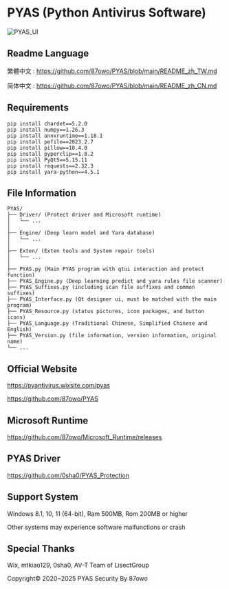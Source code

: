 # PYAS (Python Antivirus Software)

![PYAS_UI](https://github.com/user-attachments/assets/68765836-7272-482f-b8cd-d8ba728d88ab)

## Readme Language

繁體中文 : https://github.com/87owo/PYAS/blob/main/README_zh_TW.md

简体中文 : https://github.com/87owo/PYAS/blob/main/README_zh_CN.md

## Requirements

```
pip install chardet==5.2.0
pip install numpy==1.26.3
pip install onnxruntime==1.18.1
pip install pefile==2023.2.7
pip install pillow==10.4.0
pip install pyperclip==1.8.2
pip install PyQt5==5.15.11
pip install requests==2.32.3
pip install yara-python==4.5.1
```

## File Information

```
PYAS/
├── Driver/ (Protect driver and Microsoft runtime)
│   └── ...
│
├── Engine/ (Deep learn model and Yara database)
│   └── ...
│
├── Exten/ (Exten tools and System repair tools)
│   └── ...
│
├── PYAS.py (Main PYAS program with qtui interaction and protect function)
├── PYAS_Engine.py (Deep learning predict and yara rules file scanner)
├── PYAS_Suffixes.py (including scan file suffixes and common suffixes)
├── PYAS_Interface.py (Qt designer ui, must be matched with the main program)
├── PYAS_Resource.py (status pictures, icon packages, and button icons)
├── PYAS_Language.py (Traditional Chinese, Simplified Chinese and English)
├── PYAS_Version.py (file information, version information, original name)
└── ...
```

## Official Website

https://pyantivirus.wixsite.com/pyas

https://github.com/87owo/PYAS

## Microsoft Runtime

https://github.com/87owo/Microsoft_Runtime/releases

## PYAS Driver

https://github.com/0sha0/PYAS_Protection

## Support System

Windows 8.1, 10, 11 (64-bit), Ram 500MB, Rom 200MB or higher

Other systems may experience software malfunctions or crash

## Special Thanks

Wix, mtkiao129, 0sha0, AV-T Team of LisectGroup

Copyright© 2020~2025 PYAS Security By 87owo
